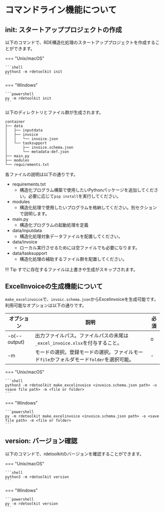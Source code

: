 # コマンドライン機能について

## init: スタートアッププロジェクトの作成

以下のコマンドで、RDE構造化処理のスタートアッププロジェクトを作成することができます。

=== "Unix/macOS"

    ```shell
    python3 -m rdetoolkit init
    ```

=== "Windows"

    ```powershell
    py -m rdetoolkit init
    ```

以下のディレクトリとファイル群が生成されます。

```shell
container
├── data
│   ├── inputdata
│   ├── invoice
│   │   └── invoice.json
│   └── tasksupport
│       ├── invoice.schema.json
│       └── metadata-def.json
├── main.py
├── modules
└── requirements.txt
```

各ファイルの説明は以下の通りです。

- requirements.txt
  - 構造化プログラム構築で使用したいPythonパッケージを追加してください。必要に応じて`pip install`を実行してください。
- modules
  - 構造化処理で使用したいプログラムを格納してください。別セクションで説明します。
- main.py
  - 構造化プログラムの起動処理を定義
- data/inputdata
  - 構造化処理対象データファイルを配置してください。
- data/invoice
  - ローカル実行させるためには空ファイルでも必要になります。
- data/tasksupport
  - 構造化処理の補助するファイル群を配置してください。

!!! Tip
    すでに存在するファイルは上書きや生成がスキップされます。

## ExcelInvoiceの生成機能について

`make_excelinvoice`で、`invoic.schema.json`からExcelinvoiceを生成可能です。利用可能なオプションは以下の通りです。

| オプション   | 説明                                                                                     | 必須 |
| ------------ | ---------------------------------------------------------------------------------------- | ---- |
| -o(--output) | 出力ファイルパス。ファイルパスの末尾は`_excel_invoice.xlsx`を付与すること。              | o    |
| -m           | モードの選択。登録モードの選択。ファイルモード`file`かフォルダモード`folder`を選択可能。 | -    |

=== "Unix/macOS"

    ```shell
    python3 -m rdetoolkit make_excelinvoice <invoice.schema.json path> -o <save file path> -m <file or folder>
    ```

=== "Windows"

    ```powershell
    py -m rdetoolkit make_excelinvoice <invoice.schema.json path> -o <save file path> -m <file or folder>
    ```

## version: バージョン確認

以下のコマンドで、rdetoolkitのバージョンを確認することができます。

=== "Unix/macOS"

    ```shell
    python3 -m rdetoolkit version
    ```

=== "Windows"

    ```powershell
    py -m rdetoolkit version
    ```
